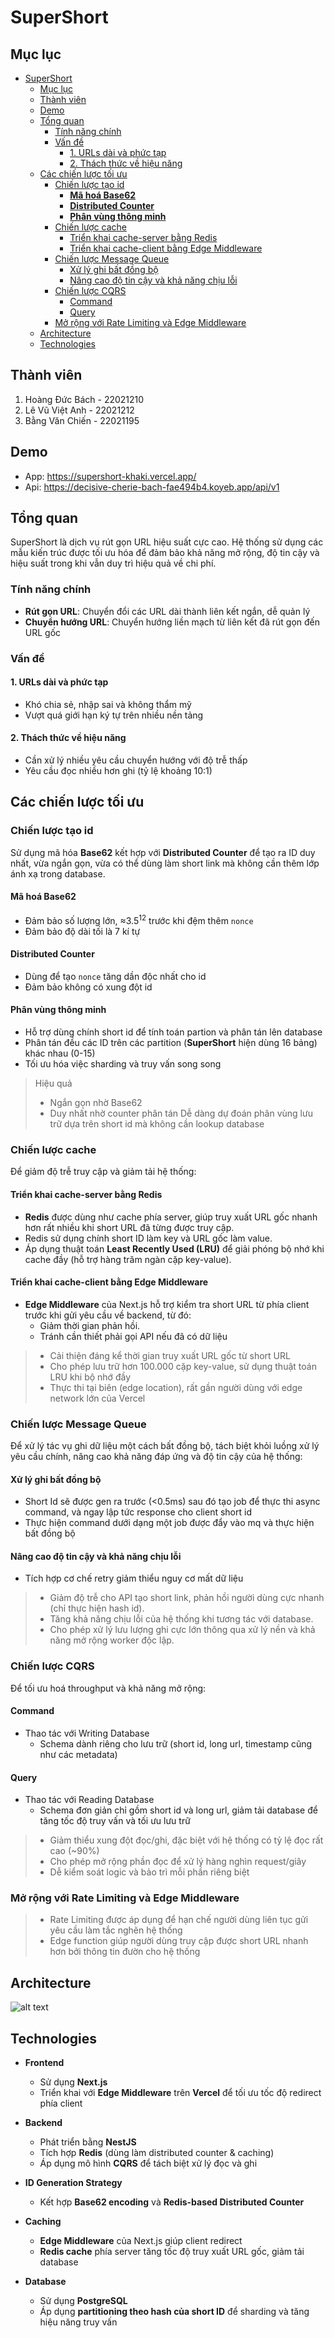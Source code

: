 # SuperShort

## Mục lục

- [SuperShort](#supershort)
  - [Mục lục](#mục-lục)
  - [Thành viên](#thành-viên)
  - [Demo](#demo)
  - [Tổng quan](#tổng-quan)
    - [Tính năng chính](#tính-năng-chính)
    - [Vấn đề](#vấn-đề)
      - [1. URLs dài và phức tạp](#1-urls-dài-và-phức-tạp)
      - [2. Thách thức về hiệu năng](#2-thách-thức-về-hiệu-năng)
  - [Các chiến lược tối ưu](#các-chiến-lược-tối-ưu)
    - [Chiến lược tạo id](#chiến-lược-tạo-id)
      - [**Mã hoá Base62**](#mã-hoá-base62)
      - [**Distributed Counter**](#distributed-counter)
      - [**Phân vùng thông minh**](#phân-vùng-thông-minh)
    - [Chiến lược cache](#chiến-lược-cache)
      - [Triển khai cache-server bằng Redis](#triển-khai-cache-server-bằng-redis)
      - [Triển khai cache-client bằng Edge Middleware](#triển-khai-cache-client-bằng-edge-middleware)
    - [Chiến lược Message Queue](#chiến-lược-message-queue)
      - [Xử lý ghi bất đồng bộ](#xử-lý-ghi-bất-đồng-bộ)
      - [Nâng cao độ tin cậy và khả năng chịu lỗi](#nâng-cao-độ-tin-cậy-và-khả-năng-chịu-lỗi)
    - [Chiến lược CQRS](#chiến-lược-cqrs)
      - [Command](#command)
      - [Query](#query)
    - [Mở rộng với Rate Limiting và Edge Middleware](#mở-rộng-với-rate-limiting-và-edge-middleware)
  - [Architecture](#architecture)
  - [Technologies](#technologies)

## Thành viên

1. Hoàng Đức Bách - 22021210
2. Lê Vũ Việt Anh - 22021212
3. Bằng Văn Chiến - 22021195

## Demo

- App: <https://supershort-khaki.vercel.app/>
- Api: <https://decisive-cherie-bach-fae494b4.koyeb.app/api/v1>

## Tổng quan

SuperShort là dịch vụ rút gọn URL hiệu suất cực cao. Hệ thống sử dụng các mẫu kiến ​​trúc được tối ưu hóa để đảm bảo khả năng mở rộng, độ tin cậy và hiệu suất trong khi vẫn duy trì hiệu quả về chi phí.

### Tính năng chính

- **Rút gọn URL**: Chuyển đổi các URL dài thành liên kết ngắn, dễ quản lý
- **Chuyển hướng URL**: Chuyển hướng liền mạch từ liên kết đã rút gọn đến URL gốc

### Vấn đề

#### 1. URLs dài và phức tạp

- Khó chia sẻ, nhập sai và không thẩm mỹ
- Vượt quá giới hạn ký tự trên nhiều nền tảng
  
#### 2. Thách thức về hiệu năng

- Cần xử lý nhiều yêu cầu chuyển hướng với độ trễ thấp
- Yêu cầu đọc nhiều hơn ghi (tỷ lệ khoảng 10:1)

## Các chiến lược tối ưu

### Chiến lược tạo id

Sử dụng mã hóa **Base62** kết hợp với **Distributed Counter** để tạo ra ID duy nhất, vừa ngắn gọn, vừa có thể dùng làm short link mà không cần thêm lớp ánh xạ trong database.

#### **Mã hoá Base62**

- Đảm bảo số lượng lớn, ≈$3.5^{12}$ trước khi đệm thêm ```nonce```
- Đảm bảo độ dài tối là 7 kí tự

#### **Distributed Counter**

- Dùng để tạo ```nonce``` tăng dần độc nhất cho id
- Đảm bảo không có xung đột id

#### **Phân vùng thông minh**

- Hỗ trợ dùng chính short id để tính toán partion và phân tán lên database
- Phân tán đều các ID trên các partition (**SuperShort** hiện dùng 16 bảng) khác nhau (0-15)
- Tối ưu hóa việc sharding và truy vấn song song

> Hiệu quả
>
> - Ngắn gọn nhờ Base62
> - Duy nhất nhờ counter phân tán
> Dễ dàng dự đoán phân vùng lưu trữ dựa trên short id mà không cần lookup database
>

### Chiến lược cache

Để giảm độ trễ truy cập và giảm tải hệ thống:

#### Triển khai cache-server bằng Redis

- **Redis** được dùng như cache phía server, giúp truy xuất URL gốc nhanh hơn rất nhiều khi short URL đã từng được truy cập.
- Redis sử dụng chính short ID làm key và URL gốc làm value.
- Áp dụng thuật toán **Least Recently Used (LRU)** để giải phóng bộ nhớ khi cache đầy (hỗ trợ hàng trăm ngàn cặp key-value).

#### Triển khai cache-client bằng Edge Middleware

- **Edge Middleware** của Next.js hỗ trợ kiểm tra short URL từ phía client trước khi gửi yêu cầu về backend, từ đó:
  - Giảm thời gian phản hồi.
  - Tránh cần thiết phải gọi API nếu đã có dữ liệu

> - Cải thiện đáng kể thời gian truy xuất URL gốc từ short URL
> - Cho phép lưu trữ hơn 100.000 cặp key-value, sử dụng thuật toán LRU khi bộ nhớ đầy
> - Thực thi tại biên (edge location), rất gần người dùng với edge network lớn của Vercel

### Chiến lược Message Queue

Để xử lý tác vụ ghi dữ liệu một cách bất đồng bộ, tách biệt khỏi luồng xử lý yêu cầu chính, nâng cao khả năng đáp ứng và độ tin cậy của hệ thống:

#### Xử lý ghi bất đồng bộ

- Short Id sẽ được gen ra trước (<0.5ms) sau đó tạo job để thực thi async command, và ngay lập tức response cho client short id
- Thực hiện command dưới dạng một job được đẩy vào mq và thực hiện bất đồng bộ

#### Nâng cao độ tin cậy và khả năng chịu lỗi

- Tích hợp cơ chế retry giảm thiểu nguy cơ mất dữ liệu
  
> - Giảm độ trễ cho API tạo short link, phản hồi người dùng cực nhanh (chỉ thực hiện hash id).
> - Tăng khả năng chịu lỗi của hệ thống khi tương tác với database.
> - Cho phép xử lý lưu lượng ghi cực lớn thông qua xử lý nền và khả năng mở rộng worker độc lập.

### Chiến lược CQRS

Để tối ưu hoá throughput và khả năng mở rộng:

#### Command

- Thao tác với Writing Database
  - Schema dành riêng cho lưu trữ (short id, long url, timestamp cũng như các metadata)
  
#### Query

- Thao tác với Reading Database
  - Schema đơn giản chỉ gồm short id và long url, giảm tải database để tăng tốc độ truy vấn và tối ưu lưu trữ
  
> - Giảm thiểu xung đột đọc/ghi, đặc biệt với hệ thống có tỷ lệ đọc rất cao (~90%)
> - Cho phép mở rộng phần đọc để xử lý hàng nghìn request/giây
> - Dễ kiểm soát logic và bảo trì mỗi phần riêng biệt

### Mở rộng với Rate Limiting và Edge Middleware

> - Rate Limiting được áp dụng để hạn chế người dùng liên tục gửi yêu cầu làm tắc nghẽn hệ thống
> - Edge function giúp người dùng truy cập được short URL nhanh hơn bởi thông tin đườn cho hệ thống

## Architecture

![alt text](image.png)

## Technologies

- **Frontend**  
  - Sử dụng **Next.js**  
  - Triển khai với **Edge Middleware** trên **Vercel** để tối ưu tốc độ redirect phía client

- **Backend**  
  - Phát triển bằng **NestJS**  
  - Tích hợp **Redis** (dùng làm distributed counter & caching)  
  - Áp dụng mô hình **CQRS** để tách biệt xử lý đọc và ghi

- **ID Generation Strategy**  
  - Kết hợp **Base62 encoding** và **Redis-based Distributed Counter**  

- **Caching**  
  - **Edge Middleware** của Next.js giúp client redirect
  - **Redis cache** phía server tăng tốc độ truy xuất URL gốc, giảm tải database

- **Database**  
  - Sử dụng **PostgreSQL**  
  - Áp dụng **partitioning theo hash của short ID** để sharding và tăng hiệu năng truy vấn

